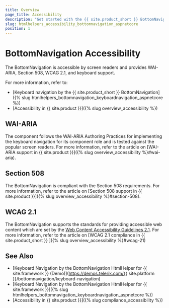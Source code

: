 ```yaml
---
title: Overview
page_title: Accessibility
description: "Get started with the {{ site.product_short }} BottomNavigation by Telerik UI and learn about its accessibility support for WAI-ARIA, Section 508, and WCAG 2.1."
slug: htmlhelpers_accessibility_bottomnavigation_aspnetcore
position: 1
---
```


# BottomNavigation Accessibility

The BottomNavigation is accessible by screen readers and provides WAI-ARIA, Section 508, WCAG 2.1, and keyboard support.

For more information, refer to:
* [Keyboard navigation by the {{ site.product_short }} BottomNavigation]({% slug htmlhelpers_bottomnavigation_keyboardnavigation_aspnetcore %})
* [Accessibility in {{ site.product }}]({% slug overview_accessibility %})

## WAI-ARIA

The component follows the WAI-ARIA Authoring Practices for implementing the keyboard navigation for its component role and is tested against the popular screen readers. For more information, refer to the article on [WAI-ARIA support in {{ site.product }}]({% slug overview_accessibility %}#wai-aria).

## Section 508

The BottomNavigation is compliant with the Section 508 requirements. For more information, refer to the article on [Section 508 support in {{ site.product }}]({% slug overview_accessibility %}#section-508).

## WCAG 2.1

The BottomNavigation supports the standards for providing accessible web content which are set by the [Web Content Accessibility Guidelines 2.1](https://www.w3.org/TR/WCAG/). For more information, refer to the article on [WCAG 2.1 compliance in {{ site.product_short }} ]({% slug overview_accessibility %}#wcag-21)

## See Also

* [Keyboard Navigation by the BottomNavigation HtmlHelper for {{ site.framework }} (Demo)](https://demos.telerik.com/{{ site.platform }}/bottomnavigation/keyboard-navigation)
* [Keyboard Navigation by the BottomNavigation HtmlHelper for {{ site.framework }}]({% slug htmlhelpers_bottomnavigation_keyboardnavigation_aspnetcore %})
* [Accessibility in {{ site.product }}]({% slug compliance_accessibility %})
